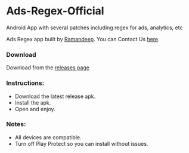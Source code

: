 # Ads-Regex-Official
Android App with several patches including regex for ads, analytics, etc

Ads Regex app built by [Ramandeep](https://t.me/ramanveerji).
You can Contact Us [here](https://t.me/rs_m_bot).

### Download
Download from the [releases page](https://github.com/ramanveerji/Ads-Regex-Official/releases)

### Instructions:
- Download the latest release apk.
- Install the apk.
- Open and enjoy.

### Notes:
- All devices are compatible.
- Turn off Play Protect so you can install without issues.
